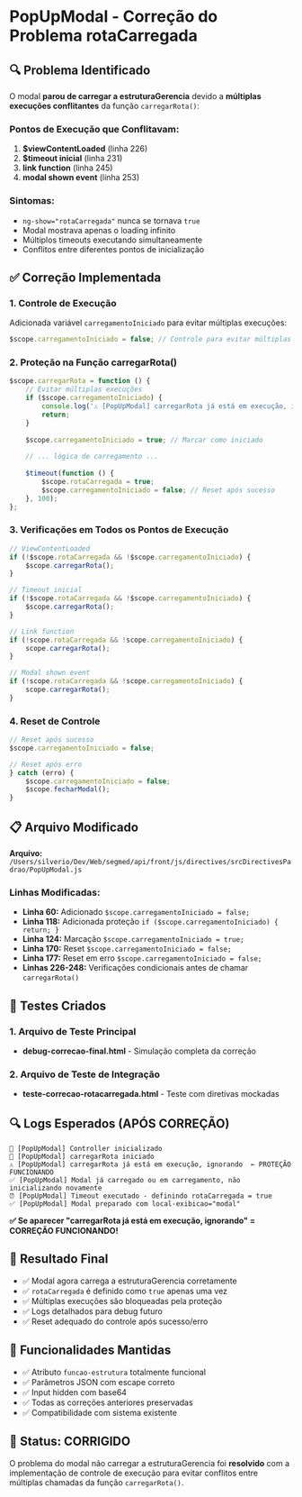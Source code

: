 # PopUpModal - Correção do Problema rotaCarregada

## 🔍 Problema Identificado

O modal **parou de carregar a estruturaGerencia** devido a **múltiplas execuções conflitantes** da função `carregarRota()`:

### Pontos de Execução que Conflitavam:
1. **$viewContentLoaded** (linha 226)
2. **$timeout inicial** (linha 231) 
3. **link function** (linha 245)
4. **modal shown event** (linha 253)

### Sintomas:
- `ng-show="rotaCarregada"` nunca se tornava `true`
- Modal mostrava apenas o loading infinito
- Múltiplos timeouts executando simultaneamente
- Conflitos entre diferentes pontos de inicialização

## ✅ Correção Implementada

### 1. Controle de Execução
Adicionada variável `carregamentoIniciado` para evitar múltiplas execuções:

```javascript
$scope.carregamentoIniciado = false; // Controle para evitar múltiplas execuções
```

### 2. Proteção na Função carregarRota()
```javascript
$scope.carregarRota = function () {
    // Evitar múltiplas execuções
    if ($scope.carregamentoIniciado) {
        console.log('⚠️ [PopUpModal] carregarRota já está em execução, ignorando');
        return;
    }
    
    $scope.carregamentoIniciado = true; // Marcar como iniciado
    
    // ... lógica de carregamento ...
    
    $timeout(function () {
        $scope.rotaCarregada = true;
        $scope.carregamentoIniciado = false; // Reset após sucesso
    }, 100);
};
```

### 3. Verificações em Todos os Pontos de Execução
```javascript
// ViewContentLoaded
if (!$scope.rotaCarregada && !$scope.carregamentoIniciado) {
    $scope.carregarRota();
}

// Timeout inicial
if (!$scope.rotaCarregada && !$scope.carregamentoIniciado) {
    $scope.carregarRota();
}

// Link function
if (!scope.rotaCarregada && !scope.carregamentoIniciado) {
    scope.carregarRota();
}

// Modal shown event
if (!scope.rotaCarregada && !scope.carregamentoIniciado) {
    scope.carregarRota();
}
```

### 4. Reset de Controle
```javascript
// Reset após sucesso
$scope.carregamentoIniciado = false;

// Reset após erro
} catch (erro) {
    $scope.carregamentoIniciado = false;
    $scope.fecharModal();
}
```

## 📋 Arquivo Modificado

**Arquivo:** `/Users/silverio/Dev/Web/segmed/api/front/js/directives/srcDirectivesPadrao/PopUpModal.js`

### Linhas Modificadas:
- **Linha 60:** Adicionado `$scope.carregamentoIniciado = false;`
- **Linha 118:** Adicionada proteção `if ($scope.carregamentoIniciado) { return; }`
- **Linha 124:** Marcação `$scope.carregamentoIniciado = true;`
- **Linha 170:** Reset `$scope.carregamentoIniciado = false;`
- **Linha 177:** Reset em erro `$scope.carregamentoIniciado = false;`
- **Linhas 226-248:** Verificações condicionais antes de chamar `carregarRota()`

## 🧪 Testes Criados

### 1. Arquivo de Teste Principal
- **debug-correcao-final.html** - Simulação completa da correção

### 2. Arquivo de Teste de Integração  
- **teste-correcao-rotacarregada.html** - Teste com diretivas mockadas

## 🔍 Logs Esperados (APÓS CORREÇÃO)

```
🚀 [PopUpModal] Controller inicializado
🔄 [PopUpModal] carregarRota iniciado
⚠️ [PopUpModal] carregarRota já está em execução, ignorando  ← PROTEÇÃO FUNCIONANDO
✅ [PopUpModal] Modal já carregado ou em carregamento, não inicializando novamente
⏰ [PopUpModal] Timeout executado - definindo rotaCarregada = true
✅ [PopUpModal] Modal preparado com local-exibicao="modal"
```

**✅ Se aparecer "carregarRota já está em execução, ignorando" = CORREÇÃO FUNCIONANDO!**

## 🎯 Resultado Final

- ✅ Modal agora carrega a estruturaGerencia corretamente
- ✅ `rotaCarregada` é definido como `true` apenas uma vez
- ✅ Múltiplas execuções são bloqueadas pela proteção
- ✅ Logs detalhados para debug futuro
- ✅ Reset adequado do controle após sucesso/erro

## 🔄 Funcionalidades Mantidas

- ✅ Atributo `funcao-estrutura` totalmente funcional
- ✅ Parâmetros JSON com escape correto
- ✅ Input hidden com base64
- ✅ Todas as correções anteriores preservadas
- ✅ Compatibilidade com sistema existente

## 🚀 Status: CORRIGIDO

O problema do modal não carregar a estruturaGerencia foi **resolvido** com a implementação de controle de execução para evitar conflitos entre múltiplas chamadas da função `carregarRota()`.

